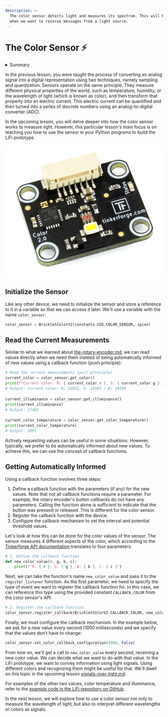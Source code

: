 ```yaml
---
description: >-
  The color sensor detects light and measures its spectrum. This will be useful
  when we want to receive messages from a light source.
---
```


# The Color Sensor ⚡

<details>

<summary>Summary</summary>

In this lesson, you'll learn:

* How to connect to the color sensor.
* How to read the different values measured by the sensor.
* How to apply the concept of callback functions to be notified of new values.

This lesson is relevant for [Exercise 4: Digitizing The Physical World](https://winf-hsos.github.io/lifi-exercises/exercises/04_exercise_digitizing_the_physical_world.pdf).

You find the code examples in the [LiFi-code GitHub repository](https://github.com/winf-hsos/LiFi-code) in [`devices/color_sensor.py`](https://github.com/winf-hsos/LiFi-code/blob/main/devices/color_sensor.py).

</details>

In the previous lesson, you were taught the process of converting an analog signal into a digital representation using two techniques, namely sampling and quantization. Sensors operate on the same principle. They measure different physical properties of the world, such as temperature, humidity, or the wavelength of light (which is known as color), and then transform that property into an electric current. This electric current can be quantified and then turned into a series of discrete numbers using an analog-to-digital converter (ADC).

In the upcoming lesson, you will delve deeper into how the color sensor works to measure light. However, this particular lesson's main focus is on teaching you how to use the sensor in your Python programs to build the LiFi prototype.

![](<../../.gitbook/assets/image (3).png>)

## Initialize the Sensor

Like any other device, we need to initialize the sensor and store a reference to it in a variable so that we can access it later. We'll use a variable with the name `color_sensor`:

```python
color_sensor = BrickletColorV2(constants.UID_COLOR_SENSOR, ipcon)
```

## Read the Current Measurements

Similar to what we learned about [the-rotary-encoder.md](../../archive/the-rotary-encoder.md "mention"), we can read values directly when we need them instead of being automatically informed of new values using a callback function (push principle):

```python
# Read the current measurements (pull principle)
current_color = color_sensor.get_color()
print(f"Current color: R: { current_color.r }, G: { current_color.g } / B: { current_color.b }")
# Output: Current color: R: 22651, G: 24595 / B: 19106

current_illuminance = color_sensor.get_illuminance()
print(current_illuminance)
# Output: 17482

current_color_temperature = color_sensor.get_color_temperature()
print(current_color_temperature)
# Output: 5097
```

Actively requesting values can be useful in some situations. However, typically, we prefer to be automatically informed about new values. To achieve this, we can use the concept of callback functions.

## Getting Automatically Informed

Using a callback function involves three steps:

1. Define a callback function with the parameters (if any) for the new values. Note that not all callback functions require a parameter. For example, the rotary encoder's button callbacks do not have any parameters. Calling the function alone is sufficient to indicate that the button was pressed or released. This is different for the color sensor.
2. Register the callback function with the device.
3. Configure the callback mechanism to set the interval and potential threshold values.

Let's look at how this can be done for the color values of the sensor. The sensor measures 4 different aspects of the color, which according to the [Tinkerforge API documentation](https://www.tinkerforge.com/en/doc/Software/Bricklets/ColorV2_Bricklet_Python.html#color-v2-bricklet-python-api) translates to four parameters:

```python
# 1. Define the callback function
def new_color_value(r, g, b, c):
    print(f"R: { r }, G: { g }, B: { b }, C: { c }")
```

Next, we can take the function's name `new_color_value` and pass it to the `register_listener` function. As the first parameter, we need to specify the type of event we want to register the callback function for. In this case, we can reference this type using the provided constant `CALLBACK_COLOR` from the color sensor's API:

```python
# 2. Register the callback function
color_sensor.register_callback(BrickletColorV2.CALLBACK_COLOR, new_color_value)
```

Finally, we must configure the callback mechanism. In the example below, we ask for a new value every second (1000 milliseconds) and we specify that the values don't have to change:

```python
color_sensor.set_color_callback_configuration(1000, False)
```

From now on, we'll get a call to `new_color_value` every second, receiving a new color value. We can decide what we want to do with that value. In the LiFi prototype, we want to convey information using light signals. Using different colors and recognizing them might be useful for that. We'll dwell on this topic in the upcoming lesson [signals-over-light.md](signals-over-light.md "mention").

For examples of the other two values, color temperature and illuminance, refer to the [example code in the LiFi repository on GitHub](https://github.com/winf-hsos/LiFi-code/blob/main/examples/color_sensor.py).

In the next lesson, we will explore how to use a color sensor not only to measure the wavelength of light, but also to interpret different wavelengths or colors as signals.

